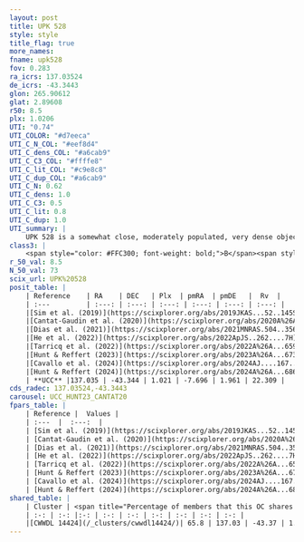 ```yaml
---
layout: post
title: UPK 528
style: style
title_flag: true
more_names: 
fname: upk528
fov: 0.283
ra_icrs: 137.03524
de_icrs: -43.3443
glon: 265.90612
glat: 2.89608
r50: 8.5
plx: 1.0206
UTI: "0.74"
UTI_COLOR: "#d7eeca"
UTI_C_N_COL: "#eef8d4"
UTI_C_dens_COL: "#a6cab9"
UTI_C_C3_COL: "#ffffe8"
UTI_C_lit_COL: "#c9e8c8"
UTI_C_dup_COL: "#a6cab9"
UTI_C_N: 0.62
UTI_C_dens: 1.0
UTI_C_C3: 0.5
UTI_C_lit: 0.8
UTI_C_dup: 1.0
UTI_summary: |
    UPK 528 is a somewhat close, moderately populated, very dense object of intermediate C3 quality. It is well-studied in the literature. This object shares a significant percentage of members with a later reported entry.
class3: |
    <span style="color: #FFC300; font-weight: bold;">B</span><span style="color: #FFC300; font-weight: bold;">B</span>
r_50_val: 8.5
N_50_val: 73
scix_url: UPK%20528
posit_table: |
    | Reference    | RA    | DEC   | Plx  | pmRA  | pmDE   |  Rv  |
    | :---         | :---: | :---: | :---: | :---: | :---: | :---: |
    |[Sim et al. (2019)](https://scixplorer.org/abs/2019JKAS...52..145S) | 137.047 | -43.354 | -- | -7.69 | 1.89 | -- |
    |[Cantat-Gaudin et al. (2020)](https://scixplorer.org/abs/2020A%26A...640A...1C) | 137.032 | -43.346 | 0.999 | -7.706 | 1.911 | -- |
    |[Dias et al. (2021)](https://scixplorer.org/abs/2021MNRAS.504..356D) | 137.071 | -43.343 | 1.019 | -7.705 | 1.869 | -- |
    |[He et al. (2022)](https://scixplorer.org/abs/2022ApJS..262....7H) | 137.045 | -43.363 | 1.018 | -7.706 | 1.973 | -- |
    |[Tarricq et al. (2022)](https://scixplorer.org/abs/2022A%26A...659A..59T) | 137.054 | -43.375 | 1.033 | -7.674 | 1.95 | -- |
    |[Hunt & Reffert (2023)](https://scixplorer.org/abs/2023A%26A...673A.114H) | 137.044 | -43.362 | 1.021 | -7.647 | 1.925 | 26.928 |
    |[Cavallo et al. (2024)](https://scixplorer.org/abs/2024AJ....167...12C) | 137.05 | -43.334 | 1.025 | -- | -- | -- |
    |[Hunt & Reffert (2024)](https://scixplorer.org/abs/2024A%26A...686A..42H) | 137.044 | -43.362 | 1.021 | -7.647 | 1.925 | 26.928 |
    | **UCC** |137.035 | -43.344 | 1.021 | -7.696 | 1.961 | 22.309 | 
cds_radec: 137.03524,-43.3443
carousel: UCC_HUNT23_CANTAT20
fpars_table: |
    | Reference |  Values |
    | :---  |  :---:  |
    | [Sim et al. (2019)](https://scixplorer.org/abs/2019JKAS...52..145S) | `d_pc=953, log(age)=7.9` |
    | [Cantat-Gaudin et al. (2020)](https://scixplorer.org/abs/2020A%26A...640A...1C) | `AVNN=0.51, DMNN=10.03, AgeNN=8.54` |
    | [Dias et al. (2021)](https://scixplorer.org/abs/2021MNRAS.504..356D) | `Av=1.022, Dist=955, logage=8.424, [Fe/H]=-0.043` |
    | [He et al. (2022)](https://scixplorer.org/abs/2022ApJS..262....7H) | `A0=1.05, logAge=7.8` |
    | [Tarricq et al. (2022)](https://scixplorer.org/abs/2022A%26A...659A..59T) | `Dist=988, logAgeNN=8.54` |
    | [Hunt & Reffert (2023)](https://scixplorer.org/abs/2023A%26A...673A.114H) | `AV50=0.729, diffAV50=1.087, MOD50=9.836, logAge50=8.297` |
    | [Cavallo et al. (2024)](https://scixplorer.org/abs/2024AJ....167...12C) | `AV50=0.72, dMod50=9.91, logAge50=8.64, [Fe/H]50=0.32` |
    | [Hunt & Reffert (2024)](https://scixplorer.org/abs/2024A%26A...686A..42H) | `MassJ=238.799` |
shared_table: |
    | Cluster | <span title="Percentage of members that this OC shares with the ones listed">%</span>   | RA   | DEC   | Plx   | pmRA  | pmDE  | Rv | UTI |
    | :-: | :-: |:-: | :-: | :-: | :-: | :-: | :-: | :-: |
    |[CWWDL 14424](/_clusters/cwwdl14424/)| 65.8 | 137.03 | -43.37 | 1.03 | -7.68 | 1.97 | 25.69 |0.0 |
---
```

